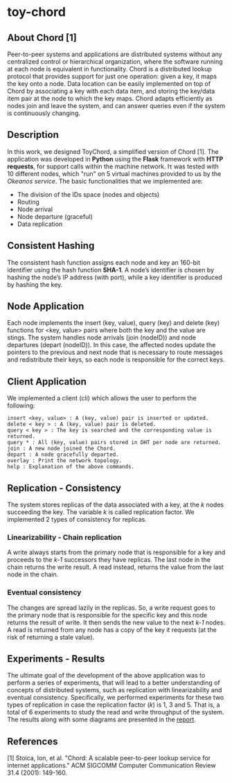 # toy-chord
## About Chord [1]
Peer-to-peer systems and applications are distributed systems without any centralized control or hierarchical organization, where the software running at each
node is equivalent in functionality. Chord is a distributed lookup protocol that provides support for just one operation: given a key, it maps the
key onto a node. Data location can be easily implemented on top of Chord by associating a key with each data item, and storing the key/data item pair at the node to which the key maps. Chord adapts efficiently as nodes join and leave the system, and can answer queries even if the system is continuously changing.

## Description
In this work, we designed ToyChord, a simplified version of Chord [1]. The application was developed in **Python** using the **Flask** framework with **HTTP requests**, for support calls within the machine network. Ιτ was tested with 10 different nodes, which "run" on 5 virtual machines provided to us by the *Okeanos service*. The basic functionalities that we implemented are:
* The division of the IDs space (nodes and objects)
* Routing
* Node arrival
* Node departure (graceful)
* Data replication

## Consistent Hashing
The consistent hash function assigns each node and key an 160-bit identifier using the hash function **SHA-1**. A node’s identifier is chosen by hashing the node’s IP address (with port), while a key identifier is produced by hashing the key.

## Node Application
Each node implements the insert (key, value), query (key) and delete (key) functions for <key, value> pairs where both the key and the value are stings. The system handles node arrivals (join (nodeID)) and node departures (depart (nodeID)). In this case, the affected nodes update the pointers to the previous and next node that is necessary to route messages and redistribute their keys, so each node is responsible for the correct keys.

## Client Application
We implemented a client (cli) which allows the user to perform the following:
```
insert <key, value> : A (key, value) pair is inserted or updated.
delete < key > : A (key, value) pair is deleted.
query < key > : The key is searched and the corresponding value is returned.
query * : All (key, value) pairs stored in DHT per node are returned.
join : A new node joined the Chord.
depart : A node gracefully departed.
overlay : Print the network topology.
help : Explanation of the above commands.
```
## Replication - Consistency
The system stores replicas of the data associated with a key, at the *k* nodes succeeding the key. The variable *k* is called replication factor. We implemented 2 types of consistency for replicas.

### Linearizability - Chain replication
A write always starts from the primary node that is responsible for a key and proceeds to the *k-1* successors they have replicas. The last node in the chain returns the write result. A read instead, returns the value from the last node in the chain.

### Eventual consistency
The changes are spread lazily in the replicas. So, a write request goes to the primary node that is responsible for the specific key and this node returns the result of write. It then sends the new value to the next *k-1* nodes. A read is returned from any node has a copy of the key it requests (at the risk of returning a stale value).

## Εxperiments - Results
The ultimate goal of the development of the above application was to perform a series of experiments, that will lead to a better understanding of concepts of distributed systems, such as replication with linearizability and eventual consistency. Specifically, we performed experiments for these two types of replication in case the replication factor (*k*) is 1, 3 and 5. That is, a total of 6 experiments to study the read and write throughput of the system. The results along with some diagrams are presented in the [report](https://github.com/chrisbetze/toy-chord/blob/ddb0a1cd14969f14a63a46af702b445e87bfaf5e/report.pdf).

## References
[1] Stoica, Ion, et al. "Chord: A scalable peer-to-peer lookup service for internet applications." ACM
SIGCOMM Computer Communication Review 31.4 (2001): 149-160.
